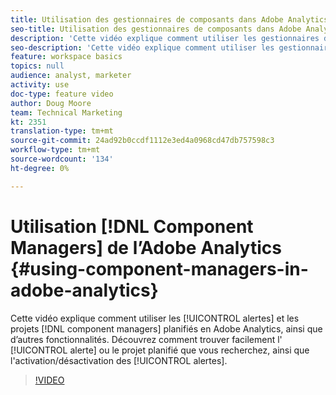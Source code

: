 ```yaml
---
title: Utilisation des gestionnaires de composants dans Adobe Analytics
seo-title: Utilisation des gestionnaires de composants dans Adobe Analytics
description: 'Cette vidéo explique comment utiliser les gestionnaires de composants Alertes et Projets planifiés en Adobe Analytics, ainsi que d’autres fonctionnalités. Découvrez comment trouver facilement l''alerte ou le projet planifié que vous recherchez, ainsi que l''option Activer/désactiver les alertes. '
seo-description: 'Cette vidéo explique comment utiliser les gestionnaires de composants Alertes et Projets planifiés en Adobe Analytics, ainsi que d’autres fonctionnalités. Découvrez comment trouver facilement l''alerte ou le projet planifié que vous recherchez, ainsi que l''option Activer/désactiver les alertes. '
feature: workspace basics
topics: null
audience: analyst, marketer
activity: use
doc-type: feature video
author: Doug Moore
team: Technical Marketing
kt: 2351
translation-type: tm+mt
source-git-commit: 24ad92b0ccdf1112e3ed4a0968cd47db757598c3
workflow-type: tm+mt
source-wordcount: '134'
ht-degree: 0%

---
```



# Utilisation [!DNL Component Managers] de l’Adobe Analytics {#using-component-managers-in-adobe-analytics}

Cette vidéo explique comment utiliser les [!UICONTROL alertes] et les projets  [!DNL component managers] planifiés en Adobe Analytics, ainsi que d’autres fonctionnalités. Découvrez comment trouver facilement l&#39; [!UICONTROL alerte] ou le projet  planifié que vous recherchez, ainsi que l&#39;activation/désactivation des [!UICONTROL alertes].

>[!VIDEO](https://video.tv.adobe.com/v/24068/?quality=12)